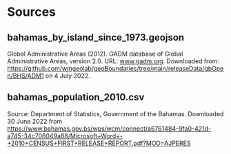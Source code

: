 # Sources

## bahamas_by_island_since_1973.geojson
Global Administrative Areas (2012). GADM database of Global Administrative Areas, version 2.0. URL: www.gadm.org.
Downloaded from: https://github.com/wmgeolab/geoBoundaries/tree/main/releaseData/gbOpen/BHS/ADM1 on 4 July 2022.

## bahamas_population_2010.csv
Source: Department of Statistics, Government of the Bahamas. Downloaded 30 June 2022 from 
https://www.bahamas.gov.bs/wps/wcm/connect/a6761484-9fa0-421d-a745-34c706049a88/Microsoft+Word+-+2010+CENSUS+FIRST+RELEASE+REPORT.pdf?MOD=AJPERES


